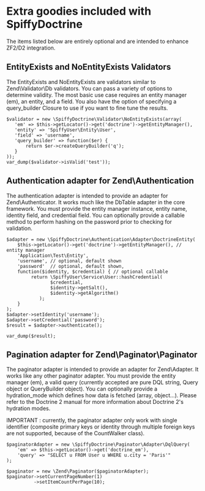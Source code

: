 # Extra goodies included with SpiffyDoctrine
The items listed below are entirely optional and are intended to enhance ZF2/D2 integration.

## EntityExists and NoEntityExists Validators
The EntityExists and NoEntityExists are validators similar to Zend\Validator\Db validators. You can
pass a variety of options to determine validity. The most basic use case requires an entity manager (em),
an entity, and a field. You also have the option of specifying a query_builder Closure to use if you
want to fine tune the results.

    $validator = new \SpiffyDoctrine\Validator\NoEntityExists(array(
       'em' => $this->getLocator()->get('doctrine')->getEntityManager(),
       'entity' => 'SpiffyUser\Entity\User',
       'field' => 'username',
       'query_builder' => function($er) {
           return $er->createQueryBuilder('q');
       }
    ));
    var_dump($validator->isValid('test'));

## Authentication adapter for Zend\Authentication
The authentication adapter is intended to provide an adapter for Zend\Authenticator. It works much
like the DbTable adapter in the core framework. You must provide the entity manager instance,
entity name, identity field, and credential field. You can optionally provide a callable method
to perform hashing on the password prior to checking for validation.

    $adapter = new \SpiffyDoctrine\Authentication\Adapter\DoctrineEntity(
        $this->getLocator()->get('doctrine')->getEntityManager(), // entity manager
        'Application\Test\Entity',
        'username', // optional, default shown
        'password'  // optional, default shown,
        function($identity, $credential) { // optional callable
             return \SpiffyUser\Service\User::hashCredential(
                    $credential,
                    $identity->getSalt(),
                    $identity->getAlgorithm()
                );
        }
    );
    $adapter->setIdentity('username');
    $adapter->setCredential('password');
    $result = $adapter->authenticate();

    var_dump($result);

## Pagination adapter for Zend\Paginator\Paginator
The paginator adapter is intended to provide an adapter for Zend\Adapter. It works like any other paginator adapter.
You must provide the entity manager (em), a valid query (currently accepted are pure DQL string, Query object or
QueryBuilder object). You can optionally provide a hydration_mode which defines how data is fetched (array, object...).
Please refer to the Doctrine 2 manual for more information about Doctrine 2's hydration modes.

IMPORTANT : currently, the paginator adapter only work with single identifier (composite primary keys or identity
through multiple foreign keys are not supported, because of the CountWalker class).

    $paginatorAdapter = new \SpiffyDoctrine\Paginator\Adapter\DqlQuery(
        'em' => $this->getLocator()->get('doctrine_em'),
        'query' => "SELECT u FROM User u WHERE u.city = 'Paris'"
    );

    $paginator = new \Zend\Paginator($paginatorAdapter);
    $paginator->setCurrentPageNumber(1)
              ->setItemCountPerPage(10);